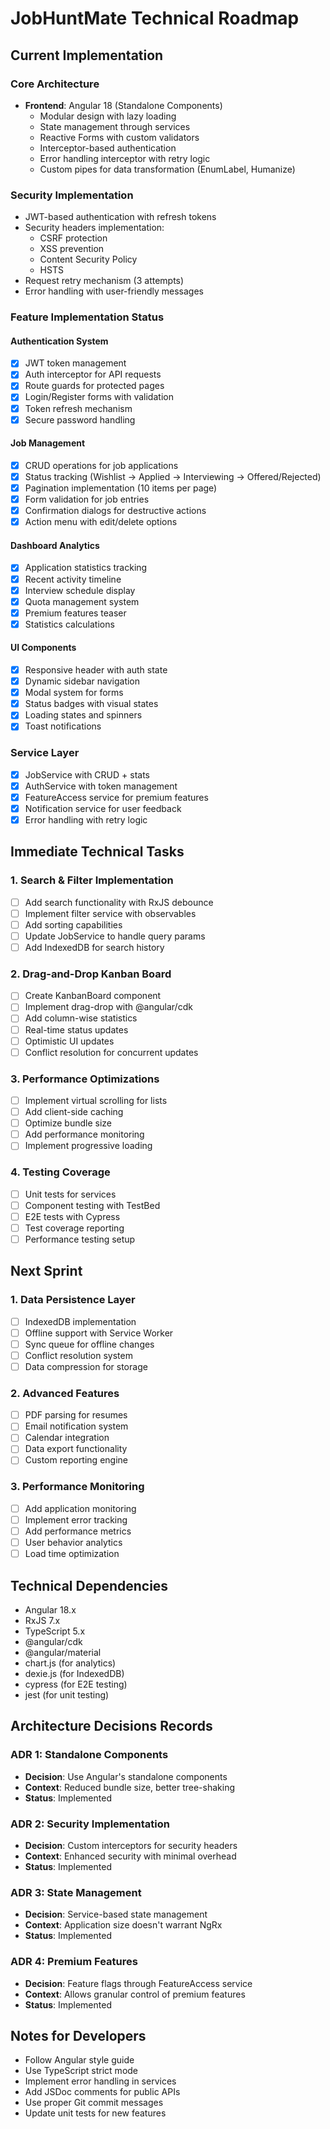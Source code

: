 # JobHuntMate Technical Roadmap

## Current Implementation

### Core Architecture
- **Frontend**: Angular 18 (Standalone Components)
  - Modular design with lazy loading
  - State management through services
  - Reactive Forms with custom validators
  - Interceptor-based authentication
  - Error handling interceptor with retry logic
  - Custom pipes for data transformation (EnumLabel, Humanize)

### Security Implementation
- JWT-based authentication with refresh tokens
- Security headers implementation:
  - CSRF protection
  - XSS prevention
  - Content Security Policy
  - HSTS
- Request retry mechanism (3 attempts)
- Error handling with user-friendly messages

### Feature Implementation Status

#### Authentication System
- [x] JWT token management
- [x] Auth interceptor for API requests
- [x] Route guards for protected pages
- [x] Login/Register forms with validation
- [x] Token refresh mechanism
- [x] Secure password handling

#### Job Management
- [x] CRUD operations for job applications
- [x] Status tracking (Wishlist → Applied → Interviewing → Offered/Rejected)
- [x] Pagination implementation (10 items per page)
- [x] Form validation for job entries
- [x] Confirmation dialogs for destructive actions
- [x] Action menu with edit/delete options

#### Dashboard Analytics
- [x] Application statistics tracking
- [x] Recent activity timeline
- [x] Interview schedule display
- [x] Quota management system
- [x] Premium features teaser
- [x] Statistics calculations

#### UI Components
- [x] Responsive header with auth state
- [x] Dynamic sidebar navigation
- [x] Modal system for forms
- [x] Status badges with visual states
- [x] Loading states and spinners
- [x] Toast notifications

### Service Layer
- [x] JobService with CRUD + stats
- [x] AuthService with token management
- [x] FeatureAccess service for premium features
- [x] Notification service for user feedback
- [x] Error handling with retry logic

## Immediate Technical Tasks

### 1. Search & Filter Implementation
- [ ] Add search functionality with RxJS debounce
- [ ] Implement filter service with observables
- [ ] Add sorting capabilities
- [ ] Update JobService to handle query params
- [ ] Add IndexedDB for search history

### 2. Drag-and-Drop Kanban Board
- [ ] Create KanbanBoard component
- [ ] Implement drag-drop with @angular/cdk
- [ ] Add column-wise statistics
- [ ] Real-time status updates
- [ ] Optimistic UI updates
- [ ] Conflict resolution for concurrent updates

### 3. Performance Optimizations
- [ ] Implement virtual scrolling for lists
- [ ] Add client-side caching
- [ ] Optimize bundle size
- [ ] Add performance monitoring
- [ ] Implement progressive loading

### 4. Testing Coverage
- [ ] Unit tests for services
- [ ] Component testing with TestBed
- [ ] E2E tests with Cypress
- [ ] Test coverage reporting
- [ ] Performance testing setup

## Next Sprint

### 1. Data Persistence Layer
- [ ] IndexedDB implementation
- [ ] Offline support with Service Worker
- [ ] Sync queue for offline changes
- [ ] Conflict resolution system
- [ ] Data compression for storage

### 2. Advanced Features
- [ ] PDF parsing for resumes
- [ ] Email notification system
- [ ] Calendar integration
- [ ] Data export functionality
- [ ] Custom reporting engine

### 3. Performance Monitoring
- [ ] Add application monitoring
- [ ] Implement error tracking
- [ ] Add performance metrics
- [ ] User behavior analytics
- [ ] Load time optimization

## Technical Dependencies
- Angular 18.x
- RxJS 7.x
- TypeScript 5.x
- @angular/cdk
- @angular/material
- chart.js (for analytics)
- dexie.js (for IndexedDB)
- cypress (for E2E testing)
- jest (for unit testing)

## Architecture Decisions Records

### ADR 1: Standalone Components
- **Decision**: Use Angular's standalone components
- **Context**: Reduced bundle size, better tree-shaking
- **Status**: Implemented

### ADR 2: Security Implementation
- **Decision**: Custom interceptors for security headers
- **Context**: Enhanced security with minimal overhead
- **Status**: Implemented

### ADR 3: State Management
- **Decision**: Service-based state management
- **Context**: Application size doesn't warrant NgRx
- **Status**: Implemented

### ADR 4: Premium Features
- **Decision**: Feature flags through FeatureAccess service
- **Context**: Allows granular control of premium features
- **Status**: Implemented

## Notes for Developers
- Follow Angular style guide
- Use TypeScript strict mode
- Implement error handling in services
- Add JSDoc comments for public APIs
- Use proper Git commit messages
- Update unit tests for new features